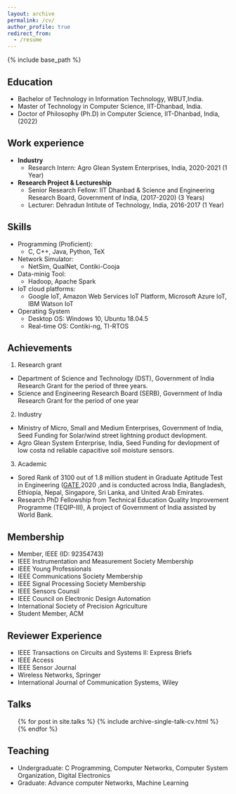 ```yaml
---
layout: archive 
permalink: /cv/
author_profile: true
redirect_from:
  - /resume
---
```


{% include base_path %}

## Education
* Bachelor of Technology in Information Technology, WBUT,India. 
* Master of Technology in Computer Science, IIT-Dhanbad, India.
* Doctor of Philosophy (Ph.D) in Computer Science, IIT-Dhanbad, India, (2022)

## Work experience
* **Industry**
  * Research Intern: Agro Glean System Enterprises, India, 2020-2021 (1 Year)
* **Research Project & Lectureship**
  * Senior Research Fellow: IIT Dhanbad & Science and Engineering Research Board, Government of India, (2017-2020) (3 Years)
  * Lecturer: Dehradun Intitute of Technology, India, 2016-2017 (1 Year)
   
  
## Skills
* Programming (Proficient):
  * C, C++, Java, Python, TeX
* Network Simulator:
  * NetSim, QualNet, Contiki-Cooja
* Data-minig Tool:
  * Hadoop, Apache Spark
* IoT cloud platforms:
  * Google IoT, Amazon Web Services IoT Platform, Microsoft Azure IoT, IBM Watson IoT
* Operating System 
  * Desktop OS: Windows 10, Ubuntu 18.04.5
  * Real-time OS: Contiki-ng, TI-RTOS

## Achievements
1. Research grant
* Department of Science and Technology (DST), Government of India Research Grant for the period of three years.
* Science and Engineering Research Board (SERB), Government of India Research Grant for the period of one year

2. Industry
* Ministry of Micro, Small and Medium Enterprises, Government of India, Seed Funding for Solar/wind street lightning product devlopment.
* Agro Glean System Enterprise, India, Seed Funding for devlopment of low costa nd reliable capacitive soil moisture sensors.

3. Academic
* Sored Rank of 3100 out of 1.8 million student in Graduate Aptitude Test in Engineering ([GATE](https://en.wikipedia.org/wiki/Graduate_Aptitude_Test_in_Engineering),2020 ,and is conducted across India, Bangladesh, Ethiopia, Nepal, Singapore, Sri Lanka, and United Arab Emirates.
* Research PhD Fellowship from Technical Education Quality Improvement Programme (TEQIP-III), A project of Government of India assisted by World Bank.

## Membership
* Member, IEEE (ID: 92354743)
* IEEE Instrumentation and Measurement Society Membership
* IEEE Young Professionals
* IEEE Communications Society Membership
* IEEE Signal Processing Society Membership
* IEEE Sensors Counsil
* IEEE Council on Electronic Design Automation
* International Society of Precision Agriculture
* Student Member, ACM

## Reviewer Experience
* IEEE Transactions on Circuits and Systems II: Express Briefs
* IEEE Access
* IEEE Sensor Journal
* Wireless Networks, Springer
* International Journal of Communication Systems, Wiley

## Talks
  <ul>{% for post in site.talks %}
    {% include archive-single-talk-cv.html %}
  {% endfor %}</ul>
  
## Teaching
  * Undergraduate: C Programming, Computer Networks, Computer System Organization, Digital Electronics
  * Graduate: Advance computer Networks, Machine Learning
  

